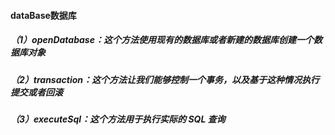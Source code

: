 #### dataBase数据库

##### （1）openDatabase：这个方法使用现有的数据库或者新建的数据库创建一个数据库对象

##### （2）transaction：这个方法让我们能够控制一个事务，以及基于这种情况执行提交或者回滚

##### （3）executeSql：这个方法用于执行实际的 SQL 查询